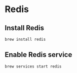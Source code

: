 # Redis

## Install Redis

```
brew install redis
```

## Enable Redis service

```
brew services start redis
```

